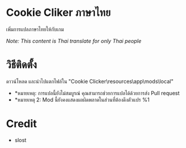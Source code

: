 # Cookie Cliker ภาษาไทย
เพิ่มการแปลภาษาไทยให้กับเกม

*Note: This content is Thai translate for only Thai people*


# วิธีติดตั้ง
ดาวน์โหลด และนำไปแตกไฟล์ใน "Cookie Clicker\resources\app\mods\local"

- *หมายเหตุ: การแปลนี้ยังไม่สมบูรณ์ คุณสามารถช่วยการแปลได้ด้วยการส่ง Pull request
- *หมายเหตุ 2: Mod นี้ยังคงแสดงผลผิดพลาดในส่วนที่ต้องดึงตัวแปร %1 

# Credit
- slost
